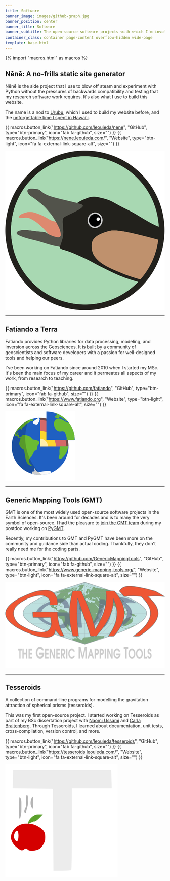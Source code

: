 ```yaml
---
title: Software
banner_image: images/github-graph.jpg
banner_position: center
banner_title: Software
banner_subtitle: The open-source software projects with which I'm involved
container_class: container page-content overflow-hidden wide-page
template: base.html
---
```


{% import "macros.html" as macros %}

## Nēnē: A no-frills static site generator

<div class="row gy-5 gx-5 align-items-start justify-content-center">
<div class="col-md-9">

Nēnē is the side project that I use to blow off steam and experiment with
Python without the pressures of backwards compatibility and testing that my
research software work requires.
It's also what I use to build this website.

The name is a nod to [Urubu](https://github.com/jandecaluwe/urubu), which I
used to build my website before, and the
[unforgettable time I spent in Hawai'i](/blog/hawaii-gmt-postdoc.html).

{{ macros.button_link("https://github.com/leouieda/nene", "GitHub", type="btn-primary", icon="fab fa-github", size="") }}
{{ macros.button_link("https://nene.leouieda.com/", "Website", type="btn-light", icon="fa fa-external-link-square-alt", size="") }}

</div>
<div class="col-8 col-md-3">
  <img src="../images/nene-logo.svg" alt="The Nēnē logo">
</div>
</div>

<hr class="my-5">

## Fatiando a Terra

<div class="row gy-5 gx-5 align-items-start justify-content-center">
<div class="col-md-9">

Fatiando provides Python libraries for data processing, modeling, and inversion
across the Geosciences.
It is built by a community of geoscientists and software developers with a
passion for well-designed tools and helping our peers.

I've been working on Fatiando since around 2010 when I started my MSc.
It's been the main focus of my career and it permeates all aspects of my work,
from research to teaching.

{{ macros.button_link("https://github.com/fatiando", "GitHub", type="btn-primary", icon="fab fa-github", size="") }}
{{ macros.button_link("https://www.fatiando.org", "Website", type="btn-light", icon="fa fa-external-link-square-alt", size="") }}

</div>
<div class="col-8 col-md-3">
  <img src="../images/fatiando-logo.svg" alt="The Fatiando logo">
</div>
</div>

<hr class="my-5">

## Generic Mapping Tools (GMT)

<div class="row gy-5 gx-5 align-items-start justify-content-center">
<div class="col-md-9">

GMT is one of the most widely used open-source software projects in the Earth
Sciences. It's been around for decades and is to many the very symbol of
open-source. I had the pleasure to
[join the GMT team](/blog/hawaii-gmt-postdoc.html) during my postdoc working
on [PyGMT](https://www.pygmt.org).

Recently, my contributions to GMT and PyGMT have been more on the community and
guidance side than actual coding.
Thankfully, they don't really need me for the coding parts.

{{ macros.button_link("https://github.com/GenericMappingTools", "GitHub", type="btn-primary", icon="fab fa-github", size="") }}
{{ macros.button_link("https://www.generic-mapping-tools.org/", "Website", type="btn-light", icon="fa fa-external-link-square-alt", size="") }}

</div>
<div class="col-8 col-md-3">
  <img src="../images/gmt-logo.png" alt="The GMT logo">
</div>
</div>

<hr class="my-5">

## Tesseroids

<div class="row gy-5 gx-5 align-items-start justify-content-center">
<div class="col-md-9">

A collection of command-line programs for modelling the gravitation attraction
of spherical prisms (tesseroids).

This was my first open-source project. I started working on Tesseroids as part
of my BSc dissertation project with
[Naomi Ussami](http://lattes.cnpq.br/6704246490515612) and
[Carla Braitenberg](https://www2.units.it/braitenberg/).
Through Tesseroids, I learned about documentation, unit tests,
cross-compilation, version control, and more.

{{ macros.button_link("https://github.com/leouieda/tesseroids", "GitHub", type="btn-primary", icon="fab fa-github", size="") }}
{{ macros.button_link("https://tesseroids.leouieda.com/", "Website", type="btn-light", icon="fa fa-external-link-square-alt", size="") }}

</div>
<div class="col-8 col-md-3">
  <img src="../images/tesseroids-logo.svg" alt="The Tesseroids logo">
</div>
</div>
